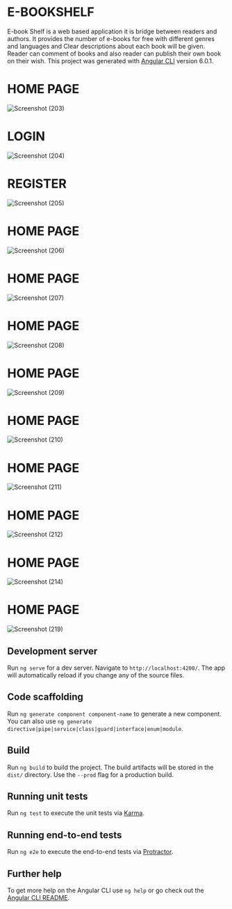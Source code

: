 # E-BOOKSHELF

E-book Shelf is a web based application it is bridge between readers
and authors. It provides the number of e-books for free with different genres and
languages and Clear descriptions about each book will be given. Reader can
comment of books and also reader can publish their own book on their wish.
This project was generated with [Angular CLI](https://github.com/angular/angular-cli) version 6.0.1.

# HOME PAGE
![Screenshot (203)](https://user-images.githubusercontent.com/75778520/103165353-96ca2580-483c-11eb-85b6-37ab6b7dd14d.png)
# LOGIN
![Screenshot (204)](https://user-images.githubusercontent.com/75778520/103165439-0f7db180-483e-11eb-81cb-fe116cb80cdd.png)
# REGISTER
![Screenshot (205)](https://user-images.githubusercontent.com/75778520/103165444-173d5600-483e-11eb-9a35-dd69d989e591.png)
# HOME PAGE
![Screenshot (206)](https://user-images.githubusercontent.com/75778520/103165447-1e646400-483e-11eb-93c5-656e646f6cd9.png)
# HOME PAGE
![Screenshot (207)](https://user-images.githubusercontent.com/75778520/103165448-26bc9f00-483e-11eb-848d-8539b5986c62.png)
# HOME PAGE
![Screenshot (208)](https://user-images.githubusercontent.com/75778520/103165452-2e7c4380-483e-11eb-9122-714bd25a19cd.png)
# HOME PAGE
![Screenshot (209)](https://user-images.githubusercontent.com/75778520/103165453-35a35180-483e-11eb-90c5-2a2f5f8ff0cb.png)
# HOME PAGE
![Screenshot (210)](https://user-images.githubusercontent.com/75778520/103165455-3a680580-483e-11eb-93bb-1e3597d3c08a.png)
# HOME PAGE
![Screenshot (211)](https://user-images.githubusercontent.com/75778520/103165459-3fc55000-483e-11eb-90cb-a776118e9c09.png)
# HOME PAGE
![Screenshot (212)](https://user-images.githubusercontent.com/75778520/103165461-4653c780-483e-11eb-9d35-7fc67f51e0f6.png)
# HOME PAGE
![Screenshot (214)](https://user-images.githubusercontent.com/75778520/103165466-4f449900-483e-11eb-90e7-3b2bc75fa774.png)
# HOME PAGE
![Screenshot (219)](https://user-images.githubusercontent.com/75778520/103165468-553a7a00-483e-11eb-9e31-f42edcd63e53.png)


## Development server

Run `ng serve` for a dev server. Navigate to `http://localhost:4200/`. The app will automatically reload if you change any of the source files.

## Code scaffolding

Run `ng generate component component-name` to generate a new component. You can also use `ng generate directive|pipe|service|class|guard|interface|enum|module`.

## Build

Run `ng build` to build the project. The build artifacts will be stored in the `dist/` directory. Use the `--prod` flag for a production build.

## Running unit tests

Run `ng test` to execute the unit tests via [Karma](https://karma-runner.github.io).

## Running end-to-end tests

Run `ng e2e` to execute the end-to-end tests via [Protractor](http://www.protractortest.org/).

## Further help

To get more help on the Angular CLI use `ng help` or go check out the [Angular CLI README](https://github.com/angular/angular-cli/blob/master/README.md).
